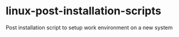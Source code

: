 # linux-post-installation-scripts
Post installation script to setup work environment on a new system
